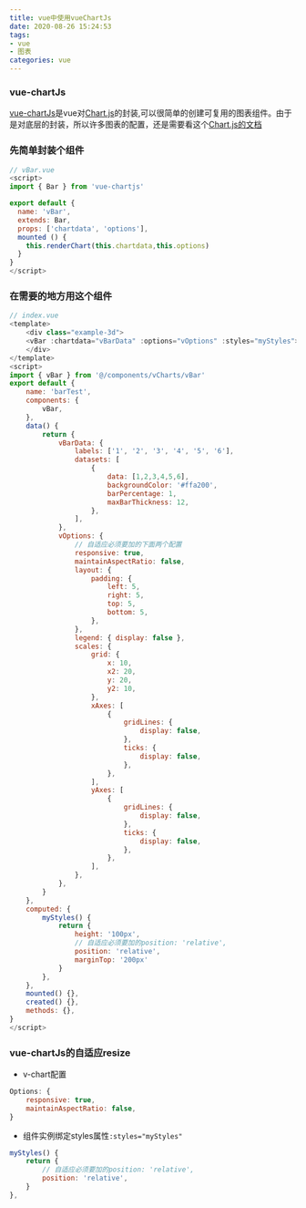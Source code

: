 ```yaml
---
title: vue中使用vueChartJs
date: 2020-08-26 15:24:53
tags:
- vue
- 图表
categories: vue
---
```


### vue-chartJs
[vue-chartJs](https://vue-chartjs.org/zh-cn/)是vue对[Chart.js](http://chartjs.cn/)的封装,可以很简单的创建可复用的图表组件。由于是对底层的封装，所以许多图表的配置，还是需要看这个[Chart.js的文档](http://chartjs.cn/docs/)

### 先简单封装个组件
```javascript
// vBar.vue
<script>
import { Bar } from 'vue-chartjs'

export default {
  name: 'vBar',
  extends: Bar,
  props: ['chartdata', 'options'],
  mounted () {
    this.renderChart(this.chartdata,this.options)
  }
}
</script>
```

### 在需要的地方用这个组件
```javascript
// index.vue
<template>
	<div class="example-3d">
	<vBar :chartdata="vBarData" :options="vOptions" :styles="myStyles"></vBar>
	</div>
</template>
<script>
import { vBar } from '@/components/vCharts/vBar'
export default {
	name: 'barTest',
	components: {
		vBar,
	},
	data() {
		return {
			vBarData: {
				labels: ['1', '2', '3', '4', '5', '6'],
				datasets: [
					{
						data: [1,2,3,4,5,6],
						backgroundColor: '#ffa200',
						barPercentage: 1,
						maxBarThickness: 12,
					},
				],
			},
			vOptions: {
                // 自适应必须要加的下面两个配置
                responsive: true,
                maintainAspectRatio: false,
				layout: {
					padding: {
						left: 5,
						right: 5,
						top: 5,
						bottom: 5,
					},
				},
				legend: { display: false },
				scales: {
					grid: {
						x: 10,
						x2: 20,
						y: 20,
						y2: 10,
					},
					xAxes: [
						{
							gridLines: {
								display: false,
							},
							ticks: {
								display: false,
							},
						},
					],
					yAxes: [
						{
							gridLines: {
								display: false,
							},
							ticks: {
								display: false,
							},
						},
					],
				},
			},
		}
	},
	computed: {
		myStyles() {
			return {
				height: '100px',
                // 自适应必须要加的position: 'relative',
                position: 'relative',
                marginTop: '200px'
			}
		},
	},
	mounted() {},
	created() {},
	methods: {},
}
</script>
```

### vue-chartJs的自适应resize
* v-chart配置
```javascript
Options: {
    responsive: true,
    maintainAspectRatio: false,
}
```
* 组件实例绑定styles属性`:styles="myStyles"`
```javascript
myStyles() {
    return {
        // 自适应必须要加的position: 'relative',
        position: 'relative',
    }
},
```